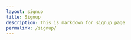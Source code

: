 ```yaml
---
layout: signup
title: Signup
description: This is markdown for signup page
permalink: /signup/
---
```

